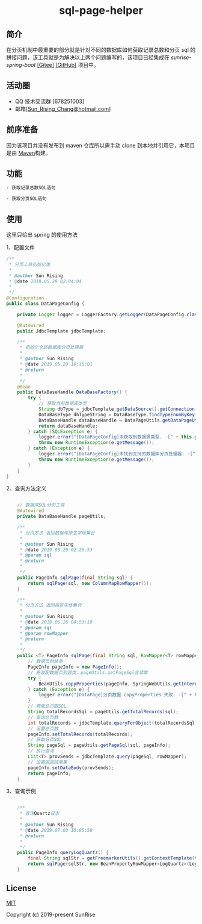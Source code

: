 <h1 align="center">
  sql-page-helper
</h1>

## 简介

在分页机制中最重要的部分就是针对不同的数据库如何获取记录总数和分页 sql 的拼接问题，该工具就是为解决以上两个问题编写的，该项目已经集成在 _sunrise-spring-boot_ [[Gitee]](https://gitee.com/sunrise-chang/sunrise-spring-boot) [[GitHub]](https://github.com/SunRisingChang/sunrise-spring-boot) 项目中。

## 活动圈

- QQ 技术交流群 [678251003]
- 邮箱[Sun_Rising_Chang@hotmail.com]

## 前序准备

因为该项目并没有发布到 maven 仓库所以需手动 clone 到本地并引用它，本项目是由 [Maven](http://maven.apache.org/)构建。

## 功能

```bash
- 获取记录总数SQL语句

- 获取分页SQL语句

```

## 使用

这里只给出 spring 的使用方法

1、配置文件

```java
/**
 * 分页工具初始化类
 *
 * @author Sun Rising
 * @date 2019.05.29 02:04:04
 *
 */
@Configuration
public class DataPageConfig {

	private Logger logger = LoggerFactory.getLogger(DataPageConfig.class);

	@Autowired
	public JdbcTemplate jdbcTemplate;

	/**
	 * 初始化全局数据库分页处理器
	 *
	 * @author Sun Rising
	 * @date 2019.05.29 10:15:01
	 * @return
	 *
	 */
	@Bean
	public DataBaseHandle DataBaseFactory() {
		try {
			// 获取当前数据库类型
			String dbType = jdbcTemplate.getDataSource().getConnection().getMetaData().getDatabaseProductName();
			DataBaseType dbTypeString = DataBaseType.findTypeEnumByKey(dbType);
			DataBaseHandle dataBaseHandle = DataPageUtils.getDataPageUtils(dbTypeString);
			return dataBaseHandle;
		} catch (SQLException e) {
			logger.error("[DataPageConfig]未获取到数据源类型. -[" + this.getClass());
			throw new RuntimeException(e.getMessage());
		} catch (Exception e) {
			logger.error("[DataPageConfig]未找到支持的数据库分页处理器. -[" + this.getClass());
			throw new RuntimeException(e.getMessage());
		}
	}
}

```

2、查询方法定义

```java

	// 数据库SQL分页工具
	@Autowired
	private DataBaseHandle pageUtils;

	/**
	 * 分页方法 返回数据库原生字段集合
	 *
	 * @author Sun Rising
	 * @date 2019.05.29 02:26:53
	 * @param sql
	 * @return
	 *
	 */
	public PageInfo sqlPage(final String sql) {
		return sqlPage(sql, new ColumnMapRowMapper());
	}

	/**
	 * 分页方法 返回指定实体集合
	 *
	 * @author Sun Rising
	 * @date 2019.06.26 04:53:18
	 * @param sql
	 * @param rowMapper
	 * @return
	 *
	 */
	public <T> PageInfo sqlPage(final String sql, RowMapper<T> rowMapper) {
		// 数据页封装类
		PageInfo pageInfo = new PageInfo();
		// 先装配数据页封装类，pageUtils.getPageSql会读取
		try {
			BeanUtils.copyProperties(pageInfo, SpringWebUtils.getInterActionRequestsMap());
		} catch (Exception e) {
			logger.error("[DataPage]分页数据 copyProperties 失败. -[" + this.getClass());
		}
		// 获取总页数SQL
		String totalRecordsSql = pageUtils.getTotalRecords(sql);
		// 查询总页数
		int totalRecords = jdbcTemplate.queryForObject(totalRecordsSql, Integer.class);
		// 设置总页数
		pageInfo.setTotalRecords(totalRecords);
		// 获取分页SQL
		String pageSql = pageUtils.getPageSql(sql, pageInfo);
		// 执行查询
		List<T> provSends = jdbcTemplate.query(pageSql, rowMapper);
		// 设置返回结果集
		pageInfo.setDataBody(provSends);
		return pageInfo;
	}


```

3、查询示例

```java

	/**
	 * 查询Quartz日志
	 *
	 * @author Sun Rising
	 * @date 2019.07.03 10:05:58
	 * @return
	 *
	 */
	public PageInfo queryLogQuartz() {
		final String sqlStr = getFreemarkerUtils().getContextTemplate(this.getClass().getResourceAsStream("LogQuartzQuery.sql"));
		return sqlPage(sqlStr, new BeanPropertyRowMapper<LogQuartz>(LogQuartz.class));
	}

```

## License

[MIT](LICENSE)

Copyright (c) 2019-present SunRise
